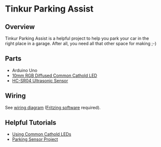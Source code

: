 # Tinkur Parking Assist

## Overview

Tinkur Parking Assist is a helpful project to help you park your car in the right place in a garage.  After all, you need all that other space for making ;-)

## Parts

* Arduino Uno
* [10mm RGB Diffused Common Cathold LED](https://www.sparkfun.com/products/9264)
* [HC-SR04 Ultrasonic Sensor](https://www.sparkfun.com/products/13959)

## Wiring

See [wiring diagram](wiringdiagram.fzz) ([Fritzing software](http://fritzing.org/home/) required).

## Helpful Tutorials
* [Using Common Cathold LEDs](https://learn.adafruit.com/adafruit-arduino-lesson-3-rgb-leds/overview)
* [Parking Sensor Project](https://www.thingiverse.com/thing:2808403)


